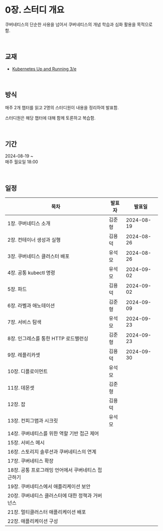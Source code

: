 # 0장. 스터디 개요
쿠버네티스의 단순한 사용을 넘어서 쿠버네티스의 개념 학습과 심화 활용을 목적으로 함.

<br/>

## 교재
- [Kubernetes Up and Running 3/e](https://www.oreilly.com/library/view/kubernetes-up-and/9781491935668/)

<br/>

## 방식
매주 2개 챕터를 읽고 2명의 스터디원이 내용을 정리하여 발표함.

스터디원은 해당 챕터에 대해 함께 토론하고 복습함.

<br/>

## 기간
2024-08-19 ~<br/>
매주 월요일 18:00

<br/>

## 일정

| 목차 | 발표자 | 발표일
| -- | -- | -- |
| 1장. 쿠버네티스 소개 | 김준형 | 2024-08-19
| 2장. 컨테이너 생성과 실행 | 김용덕 | 2024-08-26
| 3장. 쿠버네티스 클러스터 배포 | 유석모 | 2024-08-26
| 4장. 공통 kubectl 명령 | 유석모 | 2024-09-02
| 5장. 파드 | 김용덕 | 2024-09-02
| 6장. 라벨과 애노테이션 | 김준형 | 2024-09-09
| 7장. 서비스 탐색 | 유석모 | 2024-09-23
| 8장. 인그레스를 통한 HTTP 로드밸런싱 | 김준형 | 2024-09-23
| 9장. 레플리카셋 | 김용덕 | 2024-09-30
| 10장. 디플로이먼트 | 유석모 | 
| 11장. 데몬셋 | 김준형 | 
| 12장. 잡 | 김용덕 | 
| 13장. 컨피그맵과 시크릿 | 유석모 | 
| 14장. 쿠버네티스를 위한 역할 기반 접근 제어 |  | 
| 15장. 서비스 메시 |  | 
| 16장. 스토리지 솔루션과 쿠버네티스의 연계 |  | 
| 17장. 쿠버네티스 확장 |  | 
| 18장. 공통 프로그래밍 언어에서 쿠버네티스 접근하기 |  | 
| 19장. 쿠버네티스에서 애플리케이션 보안 |  | 
| 20장. 쿠버네티스 클러스터에 대한 정책과 거버넌스 |  | 
| 21장. 멀티클러스터 애플리케이션 배포 |  | 
| 22장. 애플리케이션 구성 |  | 
